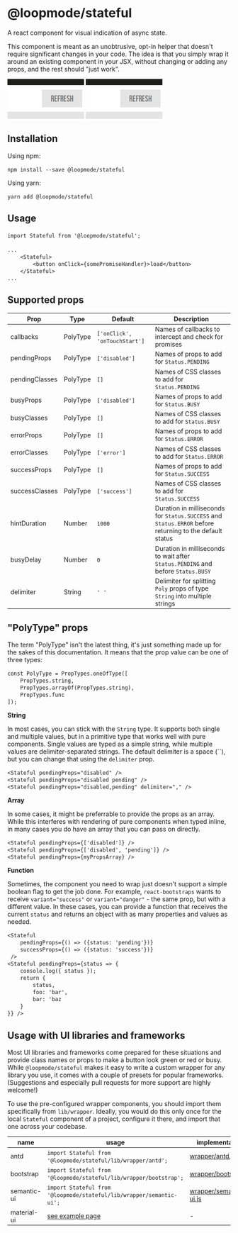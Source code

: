 # @loopmode/stateful

A react component for visual indication of async state.

This component is meant as an unobtrusive, opt-in helper that doesn't require significant changes in your code.
The idea is that you simply wrap it around an existing component in your JSX, without changing or adding any props, and the rest should "just work".

![success gif](https://github.com/loopmode/stateful/raw/master/stateful-success.gif 'Example of loading and success indication')
![error gif](https://github.com/loopmode/stateful/raw/master/stateful-error.gif 'Example of loading and error indication')

## Installation

Using npm:

```
npm install --save @loopmode/stateful
```

Using yarn:

```
yarn add @loopmode/stateful
```

## Usage

```
import Stateful from '@loopmode/stateful';

...
    <Stateful>
        <button onClick={somePromiseHandler}>load</button>
    </Stateful>
...
```

## Supported props

| Prop           | Type     | Default                       | Description                                                                                             |
| -------------- | -------- | ----------------------------- | ------------------------------------------------------------------------------------------------------- |
| callbacks      | PolyType | `['onClick', 'onTouchStart']` | Names of callbacks to intercept and check for promises                                                  |
| pendingProps   | PolyType | `['disabled']`                | Names of props to add for `Status.PENDING`                                                              |
| pendingClasses | PolyType | `[]`                          | Names of CSS classes to add for `Status.PENDING`                                                        |
| busyProps      | PolyType | `['disabled']`                | Names of props to add for `Status.BUSY`                                                                 |
| busyClasses    | PolyType | `[]`                          | Names of CSS classes to add for `Status.BUSY`                                                           |
| errorProps     | PolyType | `[]`                          | Names of props to add for `Status.ERROR`                                                                |
| errorClasses   | PolyType | `['error']`                   | Names of CSS classes to add for `Status.ERROR`                                                          |
| successProps   | PolyType | `[]`                          | Names of props to add for `Status.SUCCESS`                                                              |
| successClasses | PolyType | `['success']`                 | Names of CSS classes to add for `Status.SUCCESS`                                                        |
| hintDuration   | Number   | `1000`                        | Duration in milliseconds for `Status.SUCCESS` and `Status.ERROR` before returning to the default status |
| busyDelay      | Number   | `0`                           | Duration in milliseconds to wait after `Status.PENDING` and before `Status.BUSY`                        |
| delimiter      | String   | `' '`                         | Delimiter for splitting `Poly` props of type `String` into multiple strings                             |

## "PolyType" props

The term "PolyType" isn't the latest thing, it's just something made up for the sakes of this documentation. It means that the prop value can be one of three types:

```
const PolyType = PropTypes.oneOfType([
    PropTypes.string,
    PropTypes.arrayOf(PropTypes.string),
    PropTypes.func
]);
```

**String**

In most cases, you can stick with the `String` type. It supports both single and multiple values, but in a primitive type that works well with pure components.
Single values are typed as a simple string, while multiple values are delimiter-separated strings. The default delimiter is a space (``), but you can change that using the `delimiter` prop.

```
<Stateful pendingProps="disabled" />
<Stateful pendingProps="disabled pending" />
<Stateful pendingProps="disabled,pending" delimiter="," />
```

**Array**

In some cases, it might be preferrable to provide the props as an array. While this interferes with rendering of pure components when typed inline, in many cases you do have an array that you can pass on directly.

```
<Stateful pendingProps={['disabled']} />
<Stateful pendingProps={['disabled', 'pending']} />
<Stateful pendingProps={myPropsArray} />
```

**Function**

Sometimes, the component you need to wrap just doesn't support a simple boolean flag to get the job done. For example, `react-bootstraps` wants to receive `variant="success"` or `variant="danger"` - the same prop, but with a different value.
In these cases, you can provide a function that receives the current `status` and returns an object with as many properties and values as needed.

```
<Stateful
    pendingProps={() => ({status: 'pending'})}
    successProps={() => ({status: 'success'})}
 />
<Stateful pendingProps={status => {
    console.log({ status });
    return {
        status,
        foo: 'bar',
        bar: 'baz
    }
}} />
```

## Usage with UI libraries and frameworks

Most UI libraries and frameworks come prepared for these situations and provide class names or props to make a button look green or red or busy.
While `@loopmode/stateful` makes it easy to write a custom wrapper for any library you use, it comes with a couple of presets for popular frameworks.
(Suggestions and especially pull requests for more support are highly welcome!)

To use the pre-configured wrapper components, you should import them specifically from `lib/wrapper`.
Ideally, you would do this only once for the local `Stateful` component of a project, configure it there, and import that one across your codebase.

| name        | usage                                                                | implementation                                                                                                          | examples                                                    |
| ----------- | -------------------------------------------------------------------- | ----------------------------------------------------------------------------------------------------------------------- | ----------------------------------------------------------- |
| antd        | `import Stateful from '@loopmode/stateful/lib/wrapper/antd';`        | [wrapper/antd.js](https://github.com/loopmode/stateful/blob/master/packages/stateful/src/wrapper/antd.js)               | [example](http://loopmode.github.io/stateful/#/antd)        |
| bootstrap   | `import Stateful from '@loopmode/stateful/lib/wrapper/bootstrap';`   | [wrapper/bootstrap.js](https://github.com/loopmode/stateful/blob/master/packages/stateful/src/wrapper/bootstrap.js)     | [example](http://loopmode.github.io/stateful/#/bootstrap)   |
| semantic-ui | `import Stateful from '@loopmode/stateful/lib/wrapper/semantic-ui';` | [wrapper/semantic-ui.js](https://github.com/loopmode/stateful/blob/master/packages/stateful/src/wrapper/semantic-ui.js) | [example](http://loopmode.github.io/stateful/#/semantic-ui) |
| material-ui | [see example page](http://loopmode.github.io/stateful/#/material-ui) | -                                                                                                                       | [example](http://loopmode.github.io/stateful/#/material-ui) |
